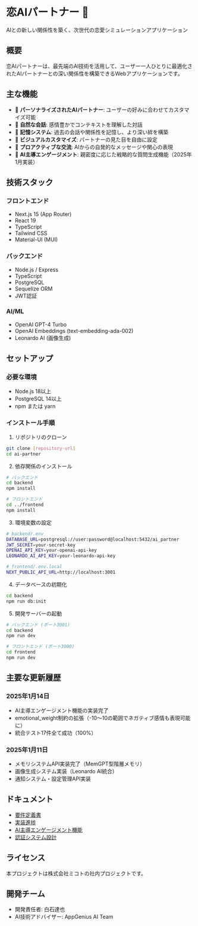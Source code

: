# 恋AIパートナー 💝

AIとの新しい関係性を築く、次世代の恋愛シミュレーションアプリケーション

## 概要

恋AIパートナーは、最先端のAI技術を活用して、ユーザー一人ひとりに最適化されたAIパートナーとの深い関係性を構築できるWebアプリケーションです。

## 主な機能

- 👤 **パーソナライズされたAIパートナー**: ユーザーの好みに合わせてカスタマイズ可能
- 💬 **自然な会話**: 感情豊かでコンテキストを理解した対話
- 🧠 **記憶システム**: 過去の会話や関係性を記憶し、より深い絆を構築
- 🎨 **ビジュアルカスタマイズ**: パートナーの見た目を自由に設定
- 🔔 **プロアクティブな交流**: AIからの自発的なメッセージや関心の表現
- 🤖 **AI主導エンゲージメント**: 親密度に応じた戦略的な質問生成機能（2025年1月実装）

## 技術スタック

### フロントエンド
- Next.js 15 (App Router)
- React 19
- TypeScript
- Tailwind CSS
- Material-UI (MUI)

### バックエンド
- Node.js / Express
- TypeScript
- PostgreSQL
- Sequelize ORM
- JWT認証

### AI/ML
- OpenAI GPT-4 Turbo
- OpenAI Embeddings (text-embedding-ada-002)
- Leonardo AI (画像生成)

## セットアップ

### 必要な環境
- Node.js 18以上
- PostgreSQL 14以上
- npm または yarn

### インストール手順

1. リポジトリのクローン
```bash
git clone [repository-url]
cd ai-partner
```

2. 依存関係のインストール
```bash
# バックエンド
cd backend
npm install

# フロントエンド
cd ../frontend
npm install
```

3. 環境変数の設定
```bash
# backend/.env
DATABASE_URL=postgresql://user:password@localhost:5432/ai_partner
JWT_SECRET=your-secret-key
OPENAI_API_KEY=your-openai-api-key
LEONARDO_AI_API_KEY=your-leonardo-api-key

# frontend/.env.local
NEXT_PUBLIC_API_URL=http://localhost:3001
```

4. データベースの初期化
```bash
cd backend
npm run db:init
```

5. 開発サーバーの起動
```bash
# バックエンド (ポート3001)
cd backend
npm run dev

# フロントエンド (ポート3000)
cd frontend
npm run dev
```

## 主要な更新履歴

### 2025年1月14日
- AI主導エンゲージメント機能の実装完了
- emotional_weight制約の拡張（-10～10の範囲でネガティブ感情も表現可能に）
- 統合テスト17件全て成功（100%）

### 2025年1月11日
- メモリシステムAPI実装完了（MemGPT型階層メモリ）
- 画像生成システム実装（Leonardo AI統合）
- 通知システム・設定管理API実装

## ドキュメント

- [要件定義書](/docs/requirements.md)
- [実装進捗](/docs/SCOPE_PROGRESS.md)
- [AI主導エンゲージメント機能](/docs/AI-ENGAGEMENT-IMPLEMENTATION.md)
- [認証システム設計](/docs/architecture/auth-system-design.md)

## ライセンス

本プロジェクトは株式会社ミコトの社内プロジェクトです。

## 開発チーム

- 開発責任者: 白石達也
- AI技術アドバイザー: AppGenius AI Team